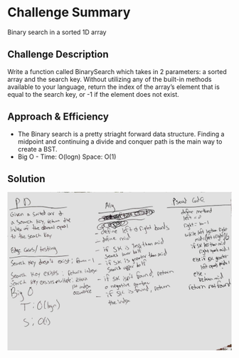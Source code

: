 # Challenge Summary
<!-- Short summary or background information -->
Binary search in a sorted 1D array
## Challenge Description
<!-- Description of the challenge -->
Write a function called BinarySearch which takes in 2 parameters: a sorted array and the search key. Without utilizing any of the built-in methods available to your language, return the index of the array’s element that is equal to the search key, or -1 if the element does not exist.
## Approach & Efficiency
<!-- What approach did you take? Why? What is the Big O space/time for this approach? -->
- The Binary search is a pretty striaght forward data structure. Finding a midpoint and continuing a divide and conquer path is the main way to create a BST. 
 - Big O - Time: O(logn) Space: O(1)
## Solution
<!-- Embedded whiteboard image -->
![White Board Picture](https://github.com/mattburger/data-structures-and-algorithms/blob/master/code401Challenges/binarySearch/assets/array_binary_search.jpg)